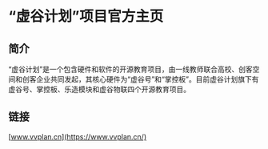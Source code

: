 # “虚谷计划”项目官方主页

## 简介

“虚谷计划”是一个包含硬件和软件的开源教育项目，由一线教师联合高校、创客空间和创客企业共同发起，其核心硬件为“虚谷号”和“掌控板”。目前虚谷计划旗下有虚谷号、掌控板、乐造模块和虚谷物联四个开源教育项目。

## 链接

[www.vvplan.cn](https://www.vvplan.cn/)
